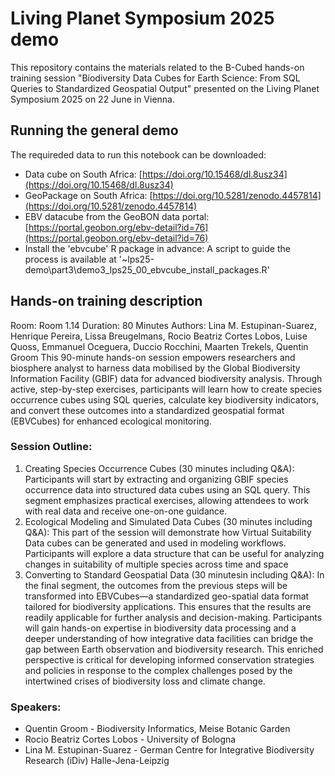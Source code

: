 # Living Planet Symposium 2025 demo

This repository contains the materials related to the B-Cubed hands-on training session "Biodiversity Data Cubes for Earth Science: From SQL Queries to Standardized Geospatial Output" presented on the Living Planet Symposium 2025 on 22 June in Vienna.

## Running the general demo

The requireded data to run this notebook can be downloaded:

* Data cube on South Africa: [https://doi.org/10.15468/dl.8usz34](https://doi.org/10.15468/dl.8usz34)
* GeoPackage on South Africa: [https://doi.org/10.5281/zenodo.4457814](https://doi.org/10.5281/zenodo.4457814)
* EBV datacube from the GeoBON data portal: [https://portal.geobon.org/ebv-detail?id=76](https://portal.geobon.org/ebv-detail?id=76)
* Install the 'ebvcube' R package in advance: A script to guide the process is available at '~lps25-demo\part3\demo3_lps25_00_ebvcube_install_packages.R'

## Hands-on training description
Room: Room 1.14
Duration: 80 Minutes
Authors: Lina M. Estupinan-Suarez, Henrique Pereira, Lissa Breugelmans, Rocio Beatriz Cortes Lobos, Luise Quoss, Emmanuel Oceguera, Duccio Rocchini, Maarten Trekels, Quentin Groom
This 90-minute hands-on session empowers researchers and biosphere analyst to harness data mobilised by the Global Biodiversity Information Facility (GBIF) data for advanced biodiversity analysis. Through active, step-by-step exercises, participants will learn how to create species occurrence cubes using SQL queries, calculate key biodiversity indicators, and convert these outcomes into a standardized geospatial format (EBVCubes) for enhanced ecological monitoring.

### Session Outline:
1. Creating Species Occurrence Cubes (30 minutes including Q&A): Participants will start by extracting and organizing GBIF species occurrence data into structured data cubes using an SQL query. This segment emphasizes practical exercises, allowing attendees to work with real data and receive one-on-one guidance.
2. Ecological Modeling and Simulated Data Cubes (30 minutes including Q&A):
This part of the session will demonstrate how Virtual Suitability Data cubes can be generated and used in modeling workflows. Participants will explore a data structure that can be useful for analyzing changes in suitability of multiple species across time and space
3. Converting to Standard Geospatial Data (30 minutesin including Q&A): In the final segment, the outcomes from the previous steps will be transformed into EBVCubes—a standardized geo-spatial data format tailored for biodiversity applications. This ensures that the results are readily applicable for further analysis and decision-making.
Participants will gain hands-on expertise in biodiversity data processing and a deeper understanding of how integrative data facilities can bridge the gap between Earth observation and biodiversity research. This enriched perspective is critical for developing informed conservation strategies and policies in response to the complex challenges posed by the intertwined crises of biodiversity loss and climate change.

### Speakers:
* Quentin Groom - Biodiversity Informatics, Meise Botanic Garden
* Rocio Beatriz Cortes Lobos - University of Bologna
* Lina M. Estupinan-Suarez - German Centre for Integrative Biodiversity Research (iDiv) Halle-Jena-Leipzig
  